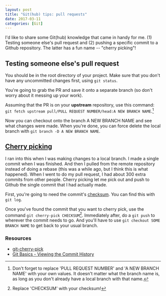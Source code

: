 ```yaml
---
layout: post
title: "Git(hub) tips: pull requests"
date: 2017-03-11
categories: [Git]
---
```

I'd like to share some Git(hub) knowledge that came in handy for me. (1) Testing someone else's pull request and (2) pushing a specific commit to a Github repository. The latter has a fun name -- "cherry picking"!

## Testing someone else's pull request
You should be in the root directory of your project. Make sure that you don't have any uncommitted changes first, using `git status`.

You're going to grab the PR and save it onto a separate branch (so don't worry about it messing up your work).

Assuming that the PR is on your **upstream** repository, use this command: `git fetch upstream pull/PULL REQUEST NUMBER/head:A NEW BRANCH NAME`.[^1]

Now you can checkout onto the branch A NEW BRANCH NAME and see what changes were made. When you're done, you can force delete the local branch with `git branch -D A NEW BRANCH NAME`.

## [Cherry picking](https://git-scm.com/docs/git-cherry-pick)
I ran into this when I was making changes to a local branch. I made a single commit when I was finished. And then I pulled from the remote repository instead of doing a rebase (this was a while ago, but I think this is what happened). When I went to do my pull request, I had about 300 extra commits from other people. Cherry picking let me pick out and push to Github the single commit that I had actually made.

First, you're going to need the commit's [checksum](https://git-scm.com/book/en/v2/Git-Basics-Viewing-the-Commit-History). You can find this with `git log`.

Once you've found the commit that you want to cherry pick, use the command `git cherry-pick CHECKSUM`[^2]. Immediately after, do a `git push` to wherever the commit needs to go. And you'll have to use `git checkout SOME BRANCH NAME` to get back to your usual branch.

### Resources
- [git-cherry-pick](https://git-scm.com/docs/git-cherry-pick)
- [Git Basics - Viewing the Commit History](https://git-scm.com/book/en/v2/Git-Basics-Viewing-the-Commit-History)

[^1]: Don't forget to replace 'PULL REQUEST NUMBER' and 'A NEW BRANCH NAME' with your own values. It doesn't matter what the branch name is, as long as you don't already have a local branch with that name.
[^2]: Replace 'CHECKSUM' with your checksum!